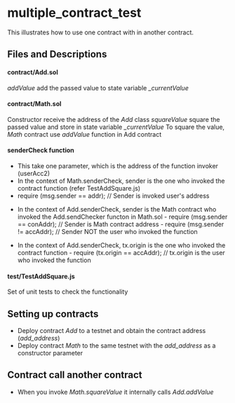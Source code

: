 # multiple_contract_test #

This illustrates how to use one contract with in another contract.

## Files and Descriptions ##

#### contract/Add.sol #### 
_addValue_ add the passed value to state variable *_currentValue*

#### contract/Math.sol #### 
Constructor receive the address of the  *Add* class
_squareValue_ square the passed value and store in state variable *_currentValue*
To square the value, _Math_ contract use _addValue_ function in Add contract

#### senderCheck function #### 
+ This take one parameter, which is the address of the function invoker (userAcc2)
+ In the context of Math.senderCheck, sender is the one who invoked the contract function (refer TestAddSquare.js)
 + require (msg.sender == addr); // Sender is invoked user's address

* In the context of Add.senderCheck, sender is the Math contract who invoked the Add.sendChecker functon in Math.sol
       - require (msg.sender == conAddr); // Sender is Math contract address
       - require (msg.sender != accAddr); // Sender NOT the user who invoked the function
        
* In the context of Add.senderCheck, tx.origin is the one who invoked the contract function
       - require (tx.origin == accAddr); // tx.origin is the user who invoked the function
        
####  test/TestAddSquare.js #### 
Set of unit tests to check the functionality

## Setting up contracts ##

* Deploy contract *Add* to a testnet and obtain the contract address (*add_address*)
* Deploy contract *Math* to the same testnet with the *add_address* as a constructor parameter

## Contract call another contract ##
* When you invoke *Math.squareValue* it internally calls *Add.addValue* 



